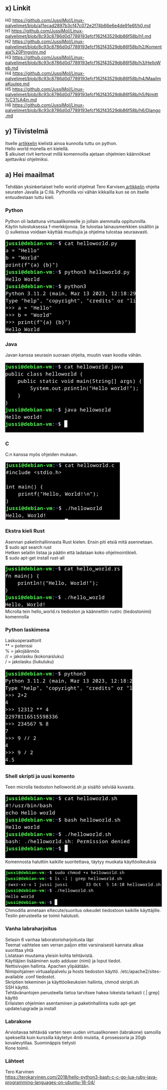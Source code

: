 ## x) Linkit
H0 https://github.com/JussiMol/Linux-palvelimet/blob/a11ecad2897b3cf47c072e2f74b66e6e4de91e6f/h0.md <br>
H1 https://github.com/JussiMol/Linux-palvelimet/blob/8c93c8786d0d7789193efcf162f43529db86f58b/h1.md <br>
H2 https://github.com/JussiMol/Linux-palvelimet/blob/8c93c8786d0d7789193efcf162f43529db86f58b/h2/Komentaja%20Pingviini.md <br>
H3 https://github.com/JussiMol/Linux-palvelimet/blob/8c93c8786d0d7789193efcf162f43529db86f58b/h3/HelloWeb.md <br>
H4 https://github.com/JussiMol/Linux-palvelimet/blob/8c93c8786d0d7789193efcf162f43529db86f58b/h4/MaailmaKuulee.md <br>
H5 https://github.com/JussiMol/Linux-palvelimet/blob/8c93c8786d0d7789193efcf162f43529db86f58b/h5/Nimitt%C3%A4in.md <br>
H6 https://github.com/JussiMol/Linux-palvelimet/blob/8c93c8786d0d7789193efcf162f43529db86f58b/h6/Django.md <br>
## y) Tiivistelmä
Itselle <a href="https://terokarvinen.com/2018/hello-python3-bash-c-c-go-lua-ruby-java-programming-languages-on-ubuntu-18-04/"> artikkelin</a> kielistä ainoa kunnolla tuttu on python.<br>
Hello world monella eri kielellä.<br>
$ alkuiset rivit kertovat millä komennoilla ajetaan ohjelmien käännökset ajettaviksi ohjelmiksi. <br>
## a) Hei maailmat
Tehdään yksinkertaiset hello world ohjelmat Tero Karvisen<a href="https://terokarvinen.com/2018/hello-python3-bash-c-c-go-lua-ruby-java-programming-languages-on-ubuntu-18-04/"> artikkelin</a> ohjeita seuraten Javalla ja C:llä. Pythonilla voi vähän kikkailla kun se on itselle entuudestaan tuttu kieli.<br>
### Python
Python oli ladattuna virtuaalikoneelle jo jollain aiemmalla oppitunnilla.<br>
Käytin tulostuksessa f-merkkijonoa. Se tulostaa lainausmerkkien sisällön ja {} sulkeissa voidaan käyttää muuttujia ja ohjelma tulostaa seuraavasti. <br>
<br>
![Description](python.png)
### Java
Javan kanssa seurasin suoraan ohjeita, muutin vaan koodia vähän. <br>
<br>
![Description](java.png)
### C
C:n kanssa myös ohjeiden mukaan. <br>
<br>
![Description](C.png)
### Ekstra kieli Rust
Asennan paketinhallinnasta Rust kielen. Ensin piti etsiä mitä asennetaan. <br>
$ sudo apt search rust <br>
Hetken selailin listaa ja päätin että ladataan koko ohjelmointikieli. <br>
$ sudo apt-get install rust-all <br>
<br>
![Description](rust.png)
<br>
Microlla tein hello_world.rs tiedoston ja käännettiin rustrc (tiedostonimi) komennolla <br> 
### Python laskimena
Laskuoperaattorit <br>
** = potenssi<br>
% = jakojäännös<br>
// = jakolasku (kokonaisluku)<br>
/ = jakolasku (liukuluku)<br>
<br>
![Description](laskin.png)
<br>
### Shell skripti ja uusi komento
Teen microlla tiedoston helloworld.sh ja sisältö selviää kuvasta. <br>
<br>
![Description](bash.png)
<br>
Komennosta haluttiin kaikille suoritettava, täytyy muokata käyttöoikeuksia <br>
<br>
![Description](bash2.png)
<br>
Chmodilla annetaan eXecute/suoritus oikeudet tiedostoon kaikille käyttäjille. <br>
Testin perusteella se toimii halutusti. <br>
### Vanha labraharjoitus
Selasin 6 vanhaa laboratorioharjoitusta läpi <br>
Teemat vaihtelee sen verran paljon ettei varsinaisesti kannata alkaa suorittaa yhtä <br>
Listataan muutama yleisin kohta tehtävistä. <br>
Käyttäjien lisääminen sudo adduser (nimi) ja loput tiedot. <br>
Nettisivujen hallinta. Apachen ylipäätään.<br>
Nimipohjainen virtuaalipalvelu ja hosts tiedoston käyttö. /etc/apache2/sites-available .conf tiedostot. <br>
Skriptien tekeminen ja käyttöoikeuksien hallinta, chmod skripti.sh <br>
SSH käyttö. <br>
Tehtävänantojen perusteella tietoa tarvitsee hakea lokeista tarkasti ( | grep] käyttö<br>
Erilaisten ohjelmien asentaminen ja paketinhallinta sudo apt-get update/upgrade ja install <br>
### Labrakone
Arvioitavaa tehtävää varten teen uuden virtuaalikoneen (labrakone) samoilla spekseillä kuin kurssilla käytetyn 4mb muistia, 4 prosessoria ja 20gb kovalevytilaa. Suominäppis tietysti <br>
Kone toimii. <br>
### Lähteet
Tero Karvinen <br>
https://terokarvinen.com/2018/hello-python3-bash-c-c-go-lua-ruby-java-programming-languages-on-ubuntu-18-04/
